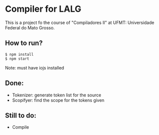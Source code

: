 # Compiler for LALG
This is a project fo the course of "Compiladores II" at UFMT: Universidade Federal do Mato Grosso.

## How to run?

```shell
$ npm install
$ npm start
```
Note: must have iojs installed

## Done:
- Tokenizer: generate token list for the source
- Scopifyer: find the scope for the tokens given

## Still to do:
- Compile